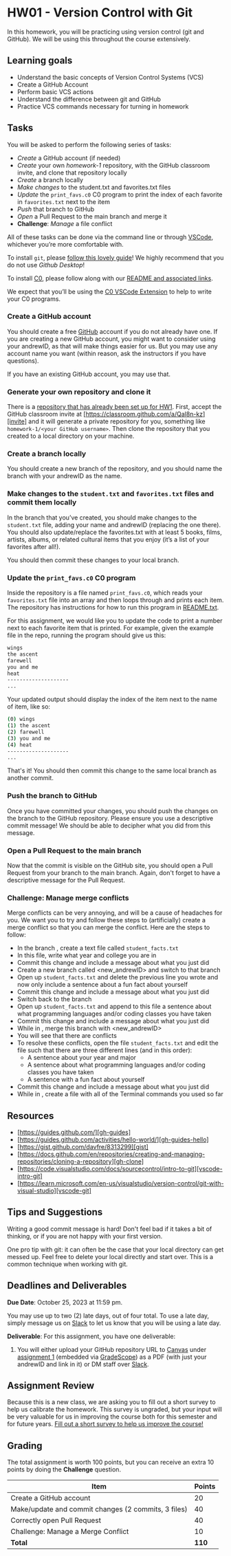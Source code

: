 # HW01 - Version Control with Git

In this homework, you will be practicing using version control (git and GitHub).
We will be using this throughout the course extensively.

## Learning goals

- Understand the basic concepts of Version Control Systems (VCS)
- Create a GitHub Account
- Perform basic VCS actions
- Understand the difference between git and GitHub
- Practice VCS commands necessary for turning in homework

## Tasks

You will be asked to perform the following series of tasks:

- *Create* a GitHub account (if needed)
- *Create* your own *homework-1* repository, with the GitHub classroom invite,
  and clone that repository locally
- *Create* a branch locally
- *Make changes* to the student.txt and favorites.txt files
- *Update* the `print_favs.c0` C0 program to print the index of each favorite
  in `favorites.txt` next to the item
- *Push* that branch to GitHub
- *Open* a Pull Request to the main branch and merge it
- **Challenge**: *Manage* a file conflict

All of these tasks can be done via the command line or through [VSCode][vscode-intro-git],
whichever you’re more comfortable with.

To install `git`, please [follow this lovely guide][git-install]! We highly
recommend that you do not use *Github Desktop*!

To install [C0][c0], please follow along with our [README and associated links][readme].

We expect that you’ll be using the [C0 VSCode Extension][c0-vscode] to help
to write your C0 programs.

### Create a GitHub account

You should create a free [GitHub][gh-join] account if you do not already have one.
If you are creating a new GitHub account, you might want to consider using your
andrewID, as that will make things easier for us. But you may use any account
name you want (within reason, ask the instructors if you have questions).

If you have an existing GitHub account, you may use that.

### Generate your own repository and clone it

There is a [repository that has already been set up for HW1][hw01]. First,
accept the GitHub classroom invite at [https://classroom.github.com/a/Qal8n-kz][invite]
and it will generate a private repository for you, something like
`homework-1/<your GitHub username>`. Then clone the repository that you created
to a local directory on your machine.

### Create a branch locally

You should create a new branch of the repository, and you should name the branch
with your andrewID as the name.

### Make changes to the `student.txt` and `favorites.txt` files and commit them locally

In the branch that you’ve created, you should make changes to the `student.txt`
file, adding your name and andrewID (replacing the one there). You should also
update/replace the favorites.txt with at least 5 books, films, artists, albums,
or related cultural items that you enjoy (it’s a list of your favorites after all!).

You should then commit these changes to your local branch.

### Update the `print_favs.c0` C0 program

Inside the repository is a file named `print_favs.c0`, which reads your
`favorites.txt` file into an array and then loops through and prints each
item. The repository has instructions for how to run this program in
[README.txt][readme.txt].

For this assignment, we would like you to update the code to print a number
next to each favorite item that is printed. For example, given the example file
in the repo, running the program should give us this:

``` sh
wings
the ascent
farewell
you and me
heat
--------------------
...
```

Your updated output should display the index of the item next to the name of
item, like so:

``` sh
(0) wings
(1) the ascent
(2) farewell
(3) you and me
(4) heat
--------------------
...
```

That's it! You should then commit this change to the same local branch as
another commit.

### Push the branch to GitHub

Once you have committed your changes, you should push the changes on the branch
to the GitHub repository. Please ensure you use a descriptive commit message! We
should be able to decipher what you did from this message.

### Open a Pull Request to the main branch

Now that the commit is visible on the GitHub site, you should open a Pull
Request from your branch to the main branch. Again, don't forget to have a
descriptive message for the Pull Request.

### Challenge: Manage merge conflicts

Merge conflicts can be very annoying, and will be a cause of headaches for you.
We want you to try and follow these steps to (artificially) create a merge
conflict so that you can merge the conflict. Here are the steps to follow:

- In the branch <andrewID>, create a text file called `student_facts.txt`
- In this file, write what year and college you are in
- Commit this change and include a message about what you just did
- Create a new branch called <new_andrewID> and switch to that branch
- Open up `student_facts.txt` and delete the previous line you wrote and now
  only include a sentence about a fun fact about yourself
- Commit this change and include a message about what you just did
- Switch back to the branch <andrewID>
- Open up `student_facts.txt` and append to this file a sentence about what
  programming languages and/or coding classes you have taken
- Commit this change and include a message about what you just did
- While in <andrewID>, merge this branch with <new_andrewID>
- You will see that there are conflicts
- To resolve these conflicts, open the file `student_facts.txt` and edit the
  file such that there are three different lines (and in this order):
  * A sentence about your year and major
  * A sentence about what programming languages and/or coding classes you have
    taken
  * A sentence with a fun fact about yourself
- Commit this change and include a message about what you just did
- While in <andrewID>, create a file with all of the Terminal commands you used
  so far

## Resources
* [https://guides.github.com/][gh-guides]
* [https://guides.github.com/activities/hello-world/][gh-guides-hello]
* [https://gist.github.com/davfre/8313299][gist]
* [https://docs.github.com/en/repositories/creating-and-managing-repositories/cloning-a-repository][gh-clone]
* [https://code.visualstudio.com/docs/sourcecontrol/intro-to-git][vscode-intro-git]
* [https://learn.microsoft.com/en-us/visualstudio/version-control/git-with-visual-studio][vscode-git]

## Tips and Suggestions
Writing a good commit message is hard! Don't feel bad if it takes a bit of
thinking, or if you are not happy with your first version.

One pro tip with git: it can often be the case that your local directory can get
messed up. Feel free to delete your local directly and start over. This is a
common technique when working with git.

## Deadlines and Deliverables
**Due Date**: October 25, 2023 at 11:59 pm.

You may use up to two (2) late days, out of four total. To use a late day,
simply message us on [Slack][slack] to let us know that you will be using a late
day.

**Deliverable**: For this assignment, you have one deliverable:

1. You will either upload your GitHub repository URL to [Canvas][canvas]
under [assignment 1][canvas-1] (embedded via [GradeScope][gradescope]) as a PDF
(with just your andrewID and link in it) or DM staff over [Slack][slack].

## Assignment Review
Because this is a new class, we are asking you to fill out a short survey to
help us calibrate the homework.  This survey is ungraded, but your input will be
very valuable for us in improving the course both for this semester and for
future years. [Fill out a short survey to help us improve the course!][survey]

## Grading

The total assignment is worth 100 points, but you can receive an extra 10 points
by doing the **Challenge** question.

| Item        | Points    |
| ----------- | ----------- |
| Create a GitHub account | 20 |
| Make/update and commit changes (2 commits, 3 files) | 40 |
| Correctly open Pull Request | 40 |
| Challenge: Manage a Merge Conflict | 10 |
| **Total**       | **110** |


[canvas]: https://canvas.cmu.edu/courses/36702
[canvas-1]: https://canvas.cmu.edu/courses/36702/assignments/648197
[c0]: https://bitbucket.org/c0-lang/docs/wiki/Home
[c0-libs]: https://c0.cs.cmu.edu/docs/c0-libraries.pdf
[c0-vscode]: https://marketplace.visualstudio.com/items?itemName=15122staff.c0-lsp
[gh-clone]: https://docs.github.com/en/repositories/creating-and-managing-repositories/cloning-a-repository
[gh-guides]: https://guides.github.com/
[gh-guides-hello]: https://guides.github.com/activities/hello-world/
[gh-join]: https://docs.github.com/en/get-started/signing-up-for-github/signing-up-for-a-new-github-account
[gist]: https://gist.github.com/davfre/8313299
[git-install]: https://github.com/git-guides/install-git
[gradescope]: https://www.gradescope.com/courses/576470
[hw01]: https://github.com/CMU-07-120/hw01
[hw1-invite]: https://classroom.github.com/a/Qal8n-kz
[hw1-txt]: https://github.com/CMU-07-120/hw01/blob/main/README.txt
[invite]: https://classroom.github.com/a/Qal8n-kz
[readme]: https://github.com/CMU-07-120/intro-to-software-construction/blob/main/README.md#installation-of-the-c0-language
[readme.txt]: https://github.com/CMU-07-120/hw01/blob/main/README.txt
[slack]: https://cmu-07-120.slack.com/archives/C0629E4EBJ5
[survey]: https://forms.gle/fuVse4LrpHKQYNcW8
[vscode-git]: https://learn.microsoft.com/en-us/visualstudio/version-control/git-with-visual-studio
[vscode-intro-git]: https://code.visualstudio.com/docs/sourcecontrol/intro-to-git
